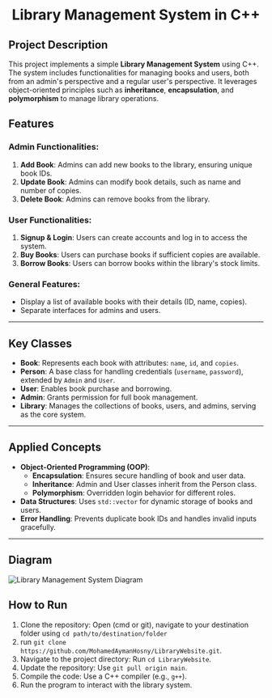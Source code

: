<h1 align="center">Library Management System in C++</h1>

## Project Description
This project implements a simple **Library Management System** using C++. The system includes functionalities for managing books and users, both from an admin's perspective and a regular user's perspective. It leverages object-oriented principles such as **inheritance**, **encapsulation**, and **polymorphism** to manage library operations.

## Features

### Admin Functionalities:
1. **Add Book**: Admins can add new books to the library, ensuring unique book IDs.
2. **Update Book**: Admins can modify book details, such as name and number of copies.
3. **Delete Book**: Admins can remove books from the library.

### User Functionalities:
1. **Signup & Login**: Users can create accounts and log in to access the system.
2. **Buy Books**: Users can purchase books if sufficient copies are available.
3. **Borrow Books**: Users can borrow books within the library's stock limits.

### General Features:
- Display a list of available books with their details (ID, name, copies).
- Separate interfaces for admins and users.

---

## Key Classes

- **Book**: Represents each book with attributes: `name`, `id`, and `copies`.
- **Person**: A base class for handling credentials (`username`, `password`), extended by `Admin` and `User`.
- **User**: Enables book purchase and borrowing.
- **Admin**: Grants permission for full book management.
- **Library**: Manages the collections of books, users, and admins, serving as the core system.

---

## Applied Concepts

- **Object-Oriented Programming (OOP)**:
  - **Encapsulation**: Ensures secure handling of book and user data.
  - **Inheritance**: Admin and User classes inherit from the Person class.
  - **Polymorphism**: Overridden login behavior for different roles.
- **Data Structures**: Uses `std::vector` for dynamic storage of books and users.
- **Error Handling**: Prevents duplicate book IDs and handles invalid inputs gracefully.

---
## Diagram
![Library Management System Diagram](https://edrawcloudpublicus.s3.amazonaws.com/viewer/self/4593811/share/2024-9-11/1726071432/main.svg)

## How to Run

1. Clone the repository: Open (cmd or git), navigate to your destination folder using `cd path/to/destination/folder`
2. run `git clone https://github.com/MohamedAymanHosny/LibraryWebsite.git`.
3. Navigate to the project directory: Run `cd LibraryWebsite`.
4. Update the repository: Use `git pull origin main`.
5. Compile the code: Use a C++ compiler (e.g., `g++`).
6. Run the program to interact with the library system.
